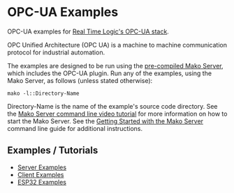 # OPC-UA Examples

OPC-UA examples for
[Real Time Logic's OPC-UA stack](https://realtimelogic.com/products/opc-ua/).

OPC Unified Architecture (OPC UA) is a machine to machine
communication protocol for industrial automation.

The examples are designed to be run using the
[pre-compiled Mako Server](https://makoserver.net/download/overview/),
which includes the OPC-UA plugin. Run any of the examples,
using the Mako Server, as follows (unless stated otherwise):

```shell
mako -l::Directory-Name
```

Directory-Name is the name of the example's source code directory. See the
[Mako Server command line video tutorial](https://youtu.be/vwQ52ZC5RRg)
for more information on how to start the Mako Server. See the
[Getting Started with the Mako Server](https://makoserver.net/documentation/getting-started/)
command line guide for additional instructions.

## Examples / Tutorials

- [Server Examples](servers/README.md)
- [Client Examples](client/README.md)
- [ESP32 Examples](esp32/README.md)
